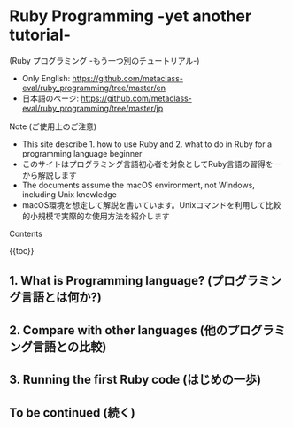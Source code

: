 # Ruby Programming -yet another tutorial-
(Ruby プログラミング -もう一つ別のチュートリアル-)

* Only English: https://github.com/metaclass-eval/ruby_programming/tree/master/en
* 日本語のページ: https://github.com/metaclass-eval/ruby_programming/tree/master/jp


Note (ご使用上のご注意)
* This site describe 1. how to use Ruby and 2. what to do in Ruby for a programming language beginner
* このサイトはプログラミング言語初心者を対象としてRuby言語の習得を一から解説します
* The documents assume the macOS environment, not Windows, including Unix knowledge
* macOS環境を想定して解説を書いています。Unixコマンドを利用して比較的小規模で実際的な使用方法を紹介します

Contents

{{toc}}

## 1. What is Programming language? (プログラミング言語とは何か?)
## 2. Compare with other languages (他のプログラミング言語との比較)
## 3. Running the first Ruby code (はじめの一歩)
## To be continued (続く)

